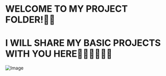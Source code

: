   # WELCOME TO MY PROJECT FOLDER!👋👋

  # I WILL SHARE MY BASIC PROJECTS WITH YOU HERE🧑🏻‍💻🧑🏻‍💻

   ![Image](https://github.com/user-attachments/assets/ed3bb240-111c-4330-b853-8a97751fef98)
